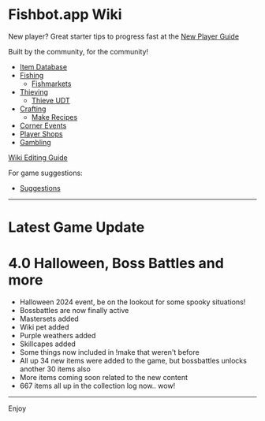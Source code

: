 
# Fishbot.app Wiki #

New player? Great starter tips to progress fast at the [New Player Guide](./GettingStarted.md)

Built by the community, for the community!

- [Item Database](./ItemDatabase/README.md)
- [Fishing](./Fishing/README.md)
  - [Fishmarkets](./Fishing/Fishmarkets/Fishmarkets.md)
- [Thieving](./Thieving/README.md)
  - [Thieve UDT](./Thieving/UDT.md)
- [Crafting](./Crafting/README.md)
  - [Make Recipes](./Crafting/Make.md)
- [Corner Events](./CornerEvents/README.md)
- [Player Shops](./PlayerShops/README.md)
- [Gambling](./Gambling/README.md)

[Wiki Editing Guide](/WikiGuide/README.md)

For game suggestions:
- [Suggestions](./Suggestions.md)

--------------------

# Latest Game Update

# 4.0 Halloween, Boss Battles and more

- Halloween 2024 event, be on the lookout for some spooky situations!
- Bossbattles are now finally active
- Mastersets added
- Wiki pet added
- Purple weathers added
- Skillcapes added
- Some things now included in !make that weren't before
- All up 34 new items were added to the game, but bossbattles unlocks another 30 items also
- More items coming soon related to the new content
- 667 items all up in the collection log now.. wow!

-------------------------------

Enjoy
